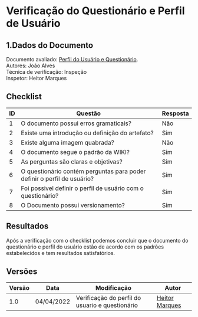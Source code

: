 # Verificação do Questionário e Perfil de Usuário

## 1.Dados do Documento
Documento avaliado: [Perfil do Usuário e Questionário](../analise_requisitos/PerfilDoUsuario.md). <br>
Autores: João Alves<br>
Técnica de verificação: Inspeção<br>
Inspetor: Heitor Marques<br>

## Checklist
|ID|Questão|Resposta|
|--|--|--|
|1|O documento possui erros gramaticais?|Não|
|2|Existe uma introdução ou definição do artefato?|Sim|
|3|Existe alguma imagem quabrada?|Não|
|4|O documento segue o padrão da WIKI?|Sim|
|5|As perguntas são claras e objetivas?|Sim|
|6|O questionário contém perguntas para poder definir o perfil de usuário?|Sim|
|7|Foi possivel definir o perfil de usuário com o questionário?|Sim|
|8|O Documento possui versionamento?|Sim|

## Resultados
Após a verificação com o checklist podemos concluir que o documento do questionário e perfil do usuário estão de acordo com os padrões estabelecidos e tem resultados satisfatórios.

## Versões
| Versão | Data | Modificação | Autor |
|--|--|--|--|
| 1.0 | 04/04/2022 | Verificação do perfil do usuario e questionário|[Heitor Marques](github.com/heitormsb) |